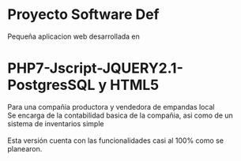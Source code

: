 # Proyecto Software Def
Pequeña aplicacion web desarrollada en<br>
# PHP7-Jscript-JQUERY2.1-PostgresSQL y HTML5<br>
Para una compañia productora y vendedora de empandas local<br>
Se encarga de la contabilidad basica de la compañia, asi como de un sistema de inventarios simple<br>
<br>
Esta versión cuenta con las funcionalidades casi al 100% como se planearon.
